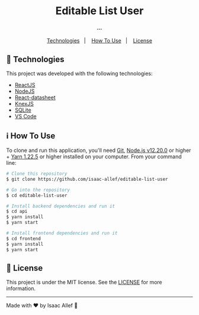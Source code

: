 
<h1 align="center">
    Editable List User
</h1>

<h4 align="center">
  ...
</h4>


<p align="center">
  <a href="#rocket-technologies">Technologies</a>&nbsp;&nbsp;&nbsp;|&nbsp;&nbsp;&nbsp;
  <a href="#information_source-how-to-use">How To Use</a>&nbsp;&nbsp;&nbsp;|&nbsp;&nbsp;&nbsp;
  <a href="#memo-license">License</a>
</p>

## :rocket: Technologies

This project was developed with the following technologies:

-  [ReactJS](https://reactjs.org/)
-  [NodeJS](https://nodejs.org/en/)
-  [React-datasheet](https://nadbm.github.io/react-datasheet/)
-  [KnexJS](http://knexjs.org/)
-  [SQLite](https://www.sqlite.org/index.html)
-  [VS Code][vc]

## :information_source: How To Use

To clone and run this application, you'll need [Git](https://git-scm.com), [Node.js v12.20.0][nodejs] or higher + [Yarn 1.22.5][yarn] or higher installed on your computer. From your command line:

```bash
# Clone this repository
$ git clone https://github.com/isaac-allef/editable-list-user

# Go into the repository
$ cd editable-list-user

# Install backend dependencies and run it
$ cd api
$ yarn install
$ yarn start

# Install frontend dependencies and run it
$ cd frontend
$ yarn install
$ yarn start
```

## :memo: License
This project is under the MIT license. See the [LICENSE](https://github.com/...) for more information.

---

Made with ♥ by Isaac Allef :wave:

[nodejs]: https://nodejs.org/
[yarn]: https://yarnpkg.com/
[vc]: https://code.visualstudio.com/
